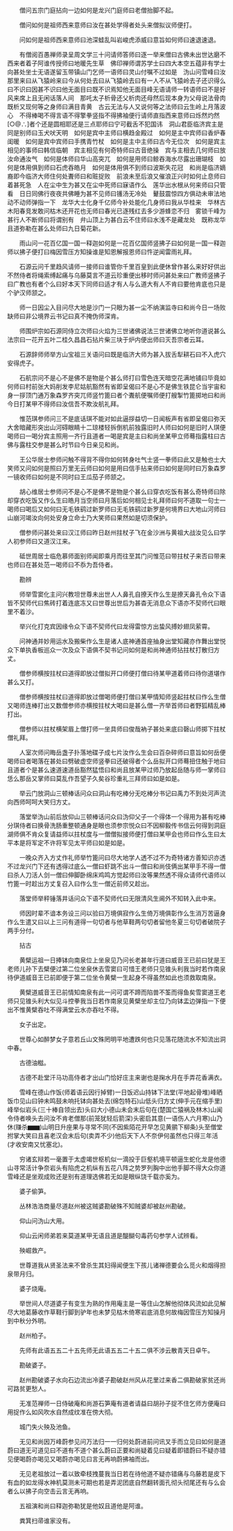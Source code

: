 <!-- { "loadSidebar": true } -->
　　僧问五宗门庭拈向一边如何是龙兴门庭师曰老僧抬脚不起。

　　僧问如何是祖师西来意师曰汝在甚处学得者处头来僧拟议师便打。

　　问如何是祖师西来意师曰池深蛙乱叫岩峻虎添威曰意旨如何师曰速退速退。

　　有僧阅百愚禅师录呈周文学三十问请师答师曰逐一举来僧曰古佛未出世达磨不西来者着子阿谁传授师曰地暖先生草　佛印禅师谓苏学士曰四大本空五蕴非有学士向甚处坐士无语遂留玉带镇山门乞师一语师曰灵山付嘱不过如是　沩山问雪峰曰汝那里来曰从飞猿岭来曰今从何处去曰从飞猿岭去曰有一人不从飞猿岭去子还识得么曰不识曰因甚不识曰他无面目曰既不识焉知他无面目峰无语请师一转语师曰不是好风来席上且无闲话落人间　那吒太子析骨还父析肉还母然后现本身为父母说法骨肉既析又现何等之身师曰满目青黄　古云无法与人又说何等之法师曰云生岭上月落波心　不得棒喝不得言语不得擎拳竖指不得拂袖便行请师直指西来意师曰烁然灼然　[○@∴]者个还是圆相耶还是三点耶师曰宁可截舌不犯国讳　洞山君臣临济宾主是同是别师曰玉犬吠天明　如何是宾中主师曰横趋金殿过　如何是主中宾师曰香炉春闺暖　如何是宾中宾师曰手携青竹杖　如何是主中主师曰古今无位次　如何是宾主相见的事师曰韩信临朝　宾主相见有何奇特师曰古音绝操　宾与主相去几何师曰放汝命通汝气　如何是体师曰华山高突兀　如何是用师曰鲸吞海水尽露出珊瑚枝　如何是体用俱到师曰石虎吞皓月　如何是体用俱不到师曰波斯失花冠　和尚是临济嫡裔即今临济大师住何处聻师曰和赃捉败　前浪未至后浪又催浪正兴时如何止息师曰着甚死急　人在尘中生为甚又在尘中死师曰寐语作么　莲华出水根从何来师曰只管看　日日同佛行夜夜共佛睡为甚不见师曰镬汤无冷处　鼙鼓震惊四方俱动未审法地动不动师弹指一下　龙华大士化身千亿师今补处能化几身师曰我从华桂来　华林古木阳春竞发敢问枯木还开花也无师曰春光已逐残红去多少游蜂恋不归　雾锁千峰为甚行人不断师曰将谓别有　弁山顶上为甚白云不住师曰水浅不是藏龙处　既称龙华且道弥勒在甚么处师曰九日菊花新。

　　雨山问一花百亿国一国一释迦如何是一花百亿国师竖拂子曰如何是一国一释迦师以拂子便打曰梅因雪压方知操谁是知恩解报恩师曰忤逆闻雷雨礼拜。

　　石源云问千里趋风请师一接师曰谁管你千里百皇到此便休曾作甚么来好好供出不然侍者将绳索缚起痛与乌藤莫言不道云珍重便出移时师问甚处来曰广教师竖拂子曰广教也有者个么曰好本天下同师曰适才有人与么道大有人不肯曰要他肯底也只是个驴汉师颔之。

　　师一日因尘入目问尽大地是沙门一只眼为甚一尘不纳演监寺曰和尚今日一场败缺师曰非公境界云书记曰真不掩伪师深肯。

　　师围炉宗如石源同侍立次师曰火焰为三世诸佛说法三世诸佛立地听你道说甚么法宗曰一花开五叶二桂久昌昌石拈片柴三块于炉内便出师曰灭吾宗者云耳。

　　石源辞师师举方山宝祖三关语问曰既是临济大师为甚入拔舌犁耕石曰不入虎穴安得虎子。

　　石航宗问不是心不是佛不是物是个甚么师打曰雪色连天暗空花满地铺曰毕竟如何师曰村前张大妈削发李尼姑航豁然有省即呈偈曰不是心不是佛生铁昆仑当宇宙和身一拶顶门通万象森罗齐突兀师竖竹篦曰者个聻航便嘱师便打艘掣竹篦掷地曰和尚今日打某甲不得师曰汝信吾不欺汝航礼拜。

　　惟范琪参师问三不是底话琪不能对如此逼拶益切一日闻板声有省即呈偈曰弥天大舍暗藏形突出山河碍眼睛十二琼楼轻拆倒机前独露旧时人师曰如何是旧时人琪便喝师曰一喝分宾主照用一齐行且道者一喝是宾是主曰和尚坐某甲立师蓦指露柱曰古佛与露柱交参是甚么时节曰今日亲见和尚。

　　王公华居士参师问触不得背不得你如何转身吐气士竖一拳师曰此又是触也士大笑师又问如何是照曰万里无云师曰如何是用曰信手拈来师曰如何是同时曰万象森罗一镜收师曰如何是不同时曰王瓜茄子师颔之。

　　胡心维居士参师问不是心不是佛不是物是个甚么曰穿衣吃饭有甚么奇特师曰除却穿衣吃饭又作么生曰皓月当空师曰月落后如何相见士礼拜师曰何不道取一句士一喝师曰喝后又如何曰无毛铁鹞过新罗师曰无毛铁鹞过新罗是何境界曰大地山河师曰山崩河竭汝向何处安身立命士乃大笑师曰果然如是切须保护。

　　僧参师问甚处来曰汉江师曰昨日赵州拄杖子飞在金沙洲与黄祖大战汝见么曰学人初参师曰又道汉江来。

　　砥世周居士临危慕师面别师闻即乘月而往至其门问惟范曰带拄杖子来否曰带来也师曰在甚处范一喝师曰不忝为吾侍者。

　　勘辨

　　师举雪窦化主问兴教坦世尊未出世人人鼻孔自撩天作么生是撩天鼻孔令众下语皆不契师代曰焦砖打着连底冻又曰世尊出世后为甚杳无消息众下语亦不契师代曰眼里不着沙。

　　举兴化打克宾因缘令众下语不契师代曰龙得雷惊方出蛰风搏妙翅凤萦霄。

　　问神通并妙用运水及搬柴作么生是诸人底神通首座抽身出堂知藏亦作舞出堂悦众下单执香板巡众一次及众下语俱不契书记问如何是和尚神通师拈拄杖打散归方丈。

　　僧参师横按拄杖曰道得即放过僧拟开口师便打僧曰待某甲道着师曰待你道堪作甚么又打。

　　僧参师横按拄杖曰道得即放过僧喝师便打僧曰某甲情知师竖起拄杖曰作么生僧又喝师连棒打出又数僧参师亦横按拄杖大喝曰是甚么僧一齐举首师曰者野狐精乱棒打出。

　　僧参师以拄杖横架眉上僧打师一坐具师曰俊哉衲子甚处来底曰磬山师掷下拄杖僧礼拜。

　　人室次师问晦岳盏子扑落地碟子成七片汝作么生会曰百杂碎师曰意旨如何岳便喝师曰者喝落在甚处曰劈破虚空师竖拳曰还破得者个么岳拟开口师蓦扭住触于地曰且道者个是甚么速道速道岳豁然猛悟曰和尚且放某甲过师乃放起岳随与师一掌师曰恁么那岳又掌师曰莫乱作吾望子久矣谷珍重礼三拜师曰如是如是。

　　举云门放洞山三顿棒话问众曰洞山有吃棒分无吃棒分书记曰禹力不到处河声流向西师呵呵大笑归方丈。

　　落堂举沩山前后放仰山三顿棒话问众曰沩仰父子一个得体一个得用为甚有吃棒分琪侍者曰换骨洗肠重整顿通身是眼也须参宗悦众曰不因柳毅传书信云何得到洞庭湖师俱不肯众复请益师以拄杖度与一僧僧拟接师便打僧曰某甲会也师曰作么生曰太平本是将军定不许将军见太平师曰如是如是。

　　一晚众齐入方丈作礼师举竹篦问曰尽大地学人透不过不为奇特诸方善知识亦透不过龙兴门下还有透得过底么一僧曰虾跳不出斗一僧曰和尚伎俩出某甲手不得一僧曰杀人刀活人剑一僧曰伸脚卧绵床鸡鸣方觉起师曰汝等果然透不得众请师代语师以竹篦一时趁出方丈复召入曰作么生一僧近前师又趁出。

　　落堂师举秤锤落井话问众下语不契师代曰无限清风生阃外不知转入此中来。

　　师因时辈不谙本务设三问以验曰万境俱寂作么生倚万境俱彰作么生消万苦逼身作么生遣又曰以上三问有道得一句切者与他草鞋两句切者留他冬夏三句切者破院子两手分付。

　　拈古

　　黄檗运祖一日捧钵向南泉位上坐泉见乃问长老甚年行道曰威音王已前曰犹是王老师儿孙下去檗便过第二位坐泉休去雪窦曰可惜王老师只见锥头利我当时若作南泉待伊道威音王已前即便于第二位坐令黄檗一生起身不得虽然如此也须救取南泉。

　　黄檗道威音王已前情知南泉有此一问可谓不蹄而陷兽不筌而得鱼矣雪窦道王老师只见锥头利大似见斗控拳我当日若作南泉见黄檗坐却主位乃向钵盂边弹指一下便出不惟黄檗吞吐不得满堂云水亦吞吐不得。

　　女子出定。

　　世尊心如醉梦女子意若丘山文殊罔明平地遭跌何也只见落花随流水不知流出洞中春。

　　古德油糍。

　　古德不赴堂汗马功高侍者才出山门恰好庄主来谢也是掬水月在手弄花香满衣。

　　雪峰在德山作饭(师着语云因行掉臂)一日饭迟山持钵下法堂(平地起骨堆)峰晒饭巾见山曰钟未鸣鼓未响托钵向甚处去(绵包特石)山低头归方丈(伸手元在缩手里)峰举似岩头(三十棒自领出去)头曰大小德山未会末后句在(楚国亡猿祸及林木)山闻令侍者唤头去问汝不肯老僧那(前笼犹轻后箭深)头密启其意(一语伤人六月寒)山乃休(赚杀▆▆)山明日升座果与寻常不同(不因紫陌花开早怎见黄鹂下柳条)头至僧堂拊掌大笑曰且喜老汉会末后句(卖弄不少)他后天下人不奈伊何虽然也只得三年活(才收安南又忧塞北)。

　　穷诸玄辩若一毫置于太虚竭世枢机似一滴投于巨壑机境平顿逼生蛇化龙是他德山寻常活计争奈岩头有陷虎之机纵有五花八阵之势罗列胸中出他手脚不得大众你道雪峰还是坐观成败还是别有道理选佛若无如是眼纵饶千载亦奚为。

　　婆子偷笋。

　　丛林浩浩商量尽道赵州被这贼婆勘破殊不知贼婆却被赵州勘破。

　　仰山问沩山大用。

　　仰山云闲师弟若来莫道某甲无语且道是醍醐句毒药句参学人试辨看。

　　殃崛救产。

　　世尊道我从贤圣法来不曾杀生其妇得闻便生下孩儿诸禅德要会么觅火和烟得担泉带月归。

　　婆子烧庵。

　　举世间人尽道婆子有变生为熟的作用庵主是一等住山怎解他彻体风流如此见解尽大地葛藤收作草鞋行脚到驴年也未梦见枯木倚寒岩底消息何故梅因雪压方知操月到中秋分外明。

　　赵州柏子。

　　先师有此语五五二十五先师无此语五五二十五二俱不涉云散青天日卓午。

　　勘破婆子。

　　赵州勘破婆子水向石边流出冷婆子勘破赵州风从花里过来香二俱勘破家贫还尚可路贫更愁人。

　　无准范禅师一日侍破庵和尚游石笋庵有道者请益曰胡孙子捉不住乞师方便庵曰用捉作么如风吹水自然成纹准在傍大彻。

　　城门失火殃及池鱼。

　　无见和尚因万峰蔚参见问万法归一一归何处蔚进前问讯叉手而立见曰如何是道蔚曰道无可道见曰不道有不道个甚么蔚曰正要和尚疑着见曰疑着即错蔚曰不疑亦错见便喝蔚亦喝见又喝蔚亦喝见曰言无再响蔚拂袖而出。

　　无见老祖放过一着以致牵枝拽蔓我当日若在待他道不疑亦错痛与乌藤若是皮下有血的如龙得水神机莫测未可期也若是弄泥团底自然翻转面孔彻头彻尾还有与么会者么以拂子向空击云言无再响。

　　五祖演和尚曰释迦弥勒犹是他奴且道他是阿谁。

　　粪箕扫帚谁家没有。

